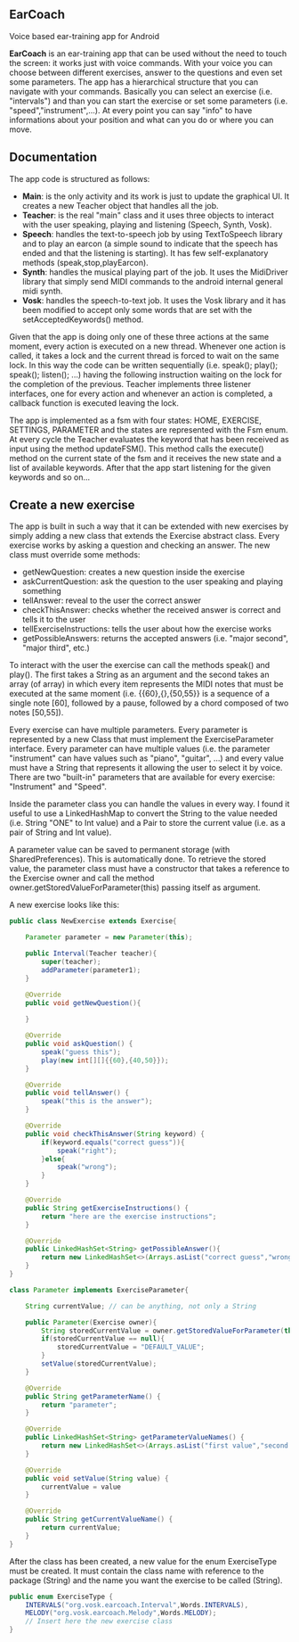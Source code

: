 ## EarCoach
Voice based ear-training app for Android

**EarCoach** is an ear-training app that can be used without the need to touch the screen: it works just with voice commands. With your voice you can choose between different exercises, answer to the questions and even set some parameters. The app has a hierarchical structure that you can navigate with your commands. Basically you can select an exercise (i.e. "intervals") and than you can start the exercise or set some parameters (i.e. "speed","instrument",...). At every point you can say "info" to have informations about your position and what can you do or where you can move. 

## Documentation
The app code is structured as follows:
- **Main**: is the only activity and its work is just to update the graphical UI. It creates a new Teacher object that handles all the job.
- **Teacher**: is the real "main" class and it uses three objects to interact with the user speaking, playing and listening (Speech, Synth, Vosk). 
- **Speech**: handles the text-to-speech job by using TextToSpeech library and to play an earcon (a simple sound to indicate that the speech has ended and that the listening is starting). It has few self-explanatory methods (speak,stop,playEarcon).
- **Synth**: handles the musical playing part of the job. It uses the MidiDriver library that simply send MIDI commands to the android internal general midi synth.
- **Vosk**: handles the speech-to-text job. It uses the Vosk library and it has been modified to accept only some words that are set with the setAcceptedKeywords() method.

Given that the app is doing only one of these three actions at the same moment, every action is executed on a new thread. Whenever one action is called, it takes a lock and the current thread is forced to wait on the same lock. In this way the code can be written sequentially (i.e. speak(); play(); speak(); listen(); ...) having the following instruction waiting on the lock for the completion of the previous. Teacher implements three listener interfaces, one for every action and whenever an action is completed, a callback function is executed leaving the lock.

The app is implemented as a fsm with four states: HOME, EXERCISE, SETTINGS, PARAMETER and the states are represented with the Fsm enum. At every cycle the Teacher evaluates the keyword that has been received as input using the method updateFSM(). This method calls the execute() method on the current state of the fsm and it receives the new state and a list of available keywords. After that the app start listening for the given keywords and so on...

## Create a new exercise
The app is built in such a way that it can be extended with new exercises by simply adding a new class that extends the Exercise abstract class. Every exercise works by asking a question and checking an answer. The new class must override some methods:

- getNewQuestion: creates a new question inside the exercise
- askCurrentQuestion: ask the question to the user speaking and playing something
- tellAnswer: reveal to the user the correct answer
- checkThisAnswer: checks whether the received answer is correct and tells it to the user
- tellExerciseInstructions: tells the user about how the exercise works
- getPossibleAnswers: returns the accepted answers (i.e. "major second", "major third", etc.)

To interact with the user the exercise can call the methods speak() and play(). The first takes a String as an argument and the second takes an array (of array) in which every item represents the MIDI notes that must be executed at the same moment (i.e. {{60},{},{50,55}} is a sequence of a single note [60], followed by a pause, followed by a chord composed of two notes [50,55]).



Every exercise can have multiple parameters. Every parameter is represented by a new Class that must implement the ExerciseParameter interface. Every parameter can have multiple values (i.e. the parameter "instrument" can have values such as "piano", "guitar", ...) and every value must have a String that represents it allowing the user to select it by voice. There are two "built-in" parameters that are available for every exercise: "Instrument" and "Speed".

Inside the parameter class you can handle the values in every way. I found it useful to use a LinkedHashMap to convert the String to the value needed (i.e. String "ONE" to Int value) and a Pair to store the current value (i.e. as a pair of String and Int value).

A parameter value can be saved to permanent storage (with SharedPreferences). This is automatically done. To retrieve the stored value, the parameter class must have a constructor that takes a reference to the Exercise owner and call the method owner.getStoredValueForParameter(this) passing itself as argument. 



A new exercise looks like this:

```java
public class NewExercise extends Exercise{

    Parameter parameter = new Parameter(this);

    public Interval(Teacher teacher){
        super(teacher);
        addParameter(parameter1);
    }

    @Override
    public void getNewQuestion(){
		
    }

    @Override
    public void askQuestion() {
		speak("guess this");
		play(new int[][]{{60},{40,50}});
    }

    @Override
    public void tellAnswer() {
        speak("this is the answer");
    }

    @Override
    public void checkThisAnswer(String keyword) {
		if(keyword.equals("correct guess")){
			speak("right");
		}else{
			speak("wrong");
		}
    }

    @Override
    public String getExerciseInstructions() {
        return "here are the exercise instructions";
    }

    @Override
    public LinkedHashSet<String> getPossibleAnswer(){
        return new LinkedHashSet<>(Arrays.asList("correct guess","wrong guess"));
    }
}

class Parameter implements ExerciseParameter{

    String currentValue; // can be anything, not only a String

    public Parameter(Exercise owner){
        String storedCurrentValue = owner.getStoredValueForParameter(this);
        if(storedCurrentValue == null){
            storedCurrentValue = "DEFAULT_VALUE";
        }
        setValue(storedCurrentValue);
    }

    @Override
    public String getParameterName() {
        return "parameter";
    }

    @Override
    public LinkedHashSet<String> getParameterValueNames() {
        return new LinkedHashSet<>(Arrays.asList("first value","second value"));
    }

    @Override
    public void setValue(String value) {
		currentValue = value
    }

    @Override
    public String getCurrentValueName() {
        return currentValue;
    }
}
```



After the class has been created, a new value for the enum ExerciseType must be created. It must contain the class name with reference to the package (String) and the name you want the exercise to be called (String).

```java
public enum ExerciseType {
    INTERVALS("org.vosk.earcoach.Interval",Words.INTERVALS),
    MELODY("org.vosk.earcoach.Melody",Words.MELODY);
    // Insert here the new exercise class
}
```
